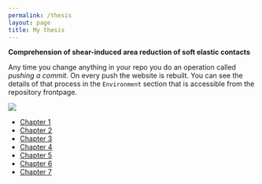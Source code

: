 ```yaml
---
permalink: /thesis
layout: page
title: My thesis
---
```


**Comprehension of shear-induced area reduction of soft elastic contacts**


Any time you change anything in your repo you do an operation called _pushing a commit_. On every push the website is rebuilt. You can see the details of that process in the `Environment` section that is accessible from the repository frontpage.

![](./assets/imgs/GraphicalAbstractMyThesis.png)

* [Chapter 1]()
* [Chapter 2]()
* [Chapter 3]()
* [Chapter 4]()
* [Chapter 5]()
* [Chapter 6]()
* [Chapter 7]()
